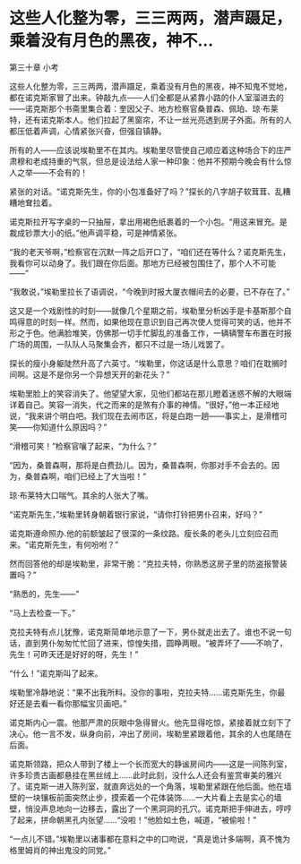 # 这些人化整为零，三三两两，潜声蹑足，乘着没有月色的黑夜，神不...

第三十章 小考

这些人化整为零，三三两两，潜声蹑足，乘着没有月色的黑夜，神不知鬼不觉地，都在诺克斯家冒了出来。钟敲九点——人们全都是从紧靠小路的仆人室溜进去的——诺克斯那个书斋里集合着：奎因父子、地方检察官桑普森、佩珀、琼·布莱特，还有诺克斯本人。他们拉起了黑窗帘，不让一丝光亮透到房子外面。所有的人都压低着声调，心情紧张兴奋，但强自镇静。

所有的人——应该说埃勒里不在其内。埃勒里尽管使自己顺应着这种场合下的庄严肃穆和老成持重的气氛，但总是设法给人家一种印象：他并不预期今晚会有什么惊人之举——不会有的！

紧张的对话。“诺克斯先生，你的小包准备好了吗？”探长的八字胡子软茸茸、乱糟糟地耷拉着。

诺克斯拉开写字桌的一只抽屉，拿出用褐色纸裹着的一个小包。“用这来冒充。是裁成钞票大小的纸。”他声调平稳，可是神情紧张。

“我的老天爷啊，”检察官在沉默一阵之后开口了，“咱们还在等什么？诺克斯先生，我看你可以动身了。我们跟在你后面。那地方已经被包围住了，那个人不可能——”

“我敢说，”埃勒里拉长了语调说，“今晚到时报大厦衣帽间去的必要，已不存在了。”

这又是一个戏剧性的时刻——就像几个星期之前，埃勒里分析凶手是卡基斯那个自鸣得意的时刻一样。然而，如果他现在意识到自己再次使人觉得可笑的话，他并不形之于色。他满脸堆笑，仿佛那一切手忙脚乱的准备工作，一辆辆警车布置在时报广场的周围，一队队人马聚集会齐，都只不过是一场儿戏罢了。

探长的瘦小身躯陡然升高了六英寸。“埃勒里，你这话是什么意思？咱们在耽搁时间啊。这是不是你另一个异想天开的新花头？”

埃勒里脸上的笑容消失了。他望望大家，见他们都站在那儿瞪着迷惑不解的大眼端详着自己。笑容一消失，代之而来的是煞有介事的神情。“很好，”他一本正经地说，“我来讲个明白吧。我们现在去闹市区，将是白跑一趟——事实上，是滑稽可笑——你知道什么原因吗？”

“滑稽可笑！”检察官嚷了起来，“为什么？”

“因为，桑普森啊，那将是白费劲儿。因为，桑普森啊，你那对手不会去的。因为，桑普森啊，咱们已经上了大当啦！”

琼·布莱特大口喘气。其余的人张大了嘴。

“诺克斯先生，”埃勒里转身朝着银行家说，“请你打铃把男仆召来，好吗？”

诺克斯遵命照办.他的前额皱起了很深的一条纹路。瘦长条的老头儿立刻应召而来。“诺克斯先生，有何吩咐？”

然而回答他的却是埃勒里，非常干脆：“克拉夫特，你熟悉这房子里的防盗报警装置吗？”

“熟悉的，先生——”

“马上去检查一下。”

克拉夫特有点儿犹豫，诺克斯简单地示意了一下，男仆就走出去了。谁也不说一句话，直到男仆匆匆忙忙回了进来，惊惶失措，圆睁两眼。“被弄坏了——不响了，先生！可昨天还是好好的呀，先生！”

“什么！”诺克斯叫了起来。

埃勒里冷静地说：“果不出我所料。没你的事啦，克拉夫特……诺克斯先生，你最好还是去看一看你那幅宝贝画吧。”

诺克斯内心一震。他那严肃的灰眼中急得冒火。他先显得吃惊，紧接着就立刻下了决心。他一言不发，纵身向前，冲出了房间，埃勒里紧跟着他，其余的人也尾随在后面。

诺克斯领路，把众人带到了楼上一个长而宽大的静谧房间内——这是一间陈列室，许多珍贵古画都悬挂在黑丝绒上……此时此刻，没什么人还会有鉴赏审美的雅兴了。诺克斯一进入陈列室，就直奔远处的一个角落，埃勒里紧跟在他后面。他在墙壁的一块镶板前面突然止步，摸索着一个花体装饰……一大片看上去是实心的墙壁，悄没声息地向一边移去，露出了一个黑洞洞的孔穴。诺克斯把手伸进去，哼哼了起来，拼命朝黑孔内张望……“没啦！”他脸如土色，喊道，“被偷啦！”

“一点儿不错。”埃勒里以诸事都在意料之中的口吻说，“真是诡计多端啊，真不愧为格里姆肖的神出鬼没的同党。”